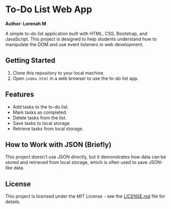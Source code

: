# To-Do List Web App

**Author: Lorenah M**

A simple to-do list application built with HTML, CSS, Bootstrap, and JavaScript. This project is designed to help students understand how to manipulate the DOM and use event listeners in web development.

## Getting Started

1. Clone this repository to your local machine.
2. Open `index.html` in a web browser to use the to-do list app.

## Features

- Add tasks to the to-do list.
- Mark tasks as completed.
- Delete tasks from the list.
- Save tasks to local storage.
- Retrieve tasks from local storage.

## How to Work with JSON (Briefly)

This project doesn't use JSON directly, but it demonstrates how data can be stored and retrieved from local storage, which is often used to save JSON-like data.

## License

This project is licensed under the MIT License - see the [LICENSE.md](LICENSE.md) file for details.
